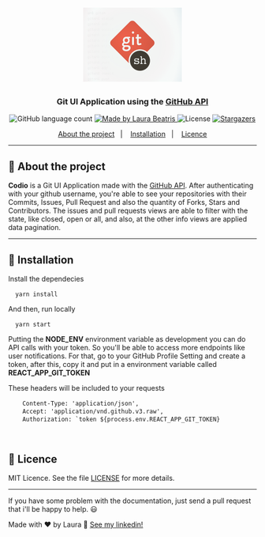 <h1 align="center">
  <img alt="Codio" title="Codio" src=".github/logo.png" width="200px" />
</h1>

<h3 align="center">
  Git UI Application using the <a href="https://developer.github.com/v3/">GitHub API</a>
</h3>

<p align="center">
  <img alt="GitHub language count" src="https://img.shields.io/github/languages/count/LauraBeatris/codio?color=%23d95844&label=languages&logo=languages">

  <a href="https://www.linkedin.com/in/laurabeatris/">
    <img alt="Made by Laura Beatris" src="https://img.shields.io/badge/made%20by-LauraBeatris-%23d95844">
  </a>

  <img alt="License" src="https://img.shields.io/badge/licence-MIT-%23d95844">

  <a href="https://github.com/LauraBeatris/2budget/stargazers">
    <img alt="Stargazers" src="https://img.shields.io/github/stars/LauraBeatris/codio?style=social">
  </a>
</p>

<p align="center">
  <a href="#rocket-about-the-project">About the project</a>&nbsp;&nbsp;&nbsp;|&nbsp;&nbsp;&nbsp;
  <a href="#checkered_flag-installation">Installation</a>&nbsp;&nbsp;&nbsp;|&nbsp;&nbsp;&nbsp;
  <a href="#memo-licence">Licence</a>
</p>

<hr>

## :rocket: About the project
**Codio** is a Git UI Application made with the <a href="https://developer.github.com/v3/">GitHub API</a>. After authenticating with your github username, you're able to see your repositories with their Commits, Issues, Pull Request and also the quantity of Forks, Stars and Contributors. 
The issues and pull requests views are able to filter with the state, like closed, open or all, and also, at the other info views are applied data pagination.

<hr>

## :checkered_flag: Installation 

Install the dependecies 

``` 
  yarn install 
```
And then, run locally 
``` 
  yarn start
```

Putting the **NODE_ENV** environment variable as development you can do API calls with your token. So you'll be able to access more endpoints like user notifications. For that, go to your GitHub Profile Setting and create a token, after this, copy it and put in a environment variable called **REACT_APP_GIT_TOKEN** 

These headers will be included to your requests 
```
    Content-Type: 'application/json',
    Accept: 'application/vnd.github.v3.raw',
    Authorization: `token ${process.env.REACT_APP_GIT_TOKEN}
```

<br>


## :memo: Licence

MIT Licence. See the file [LICENSE](LICENSE.md) for more details.

---

If you have some problem with the documentation, just send a pull request that i'll be happy to help. 😃

Made with ♥ by Laura :wave: [See my linkedin!](https://www.linkedin.com/in/laurabeatris/)
